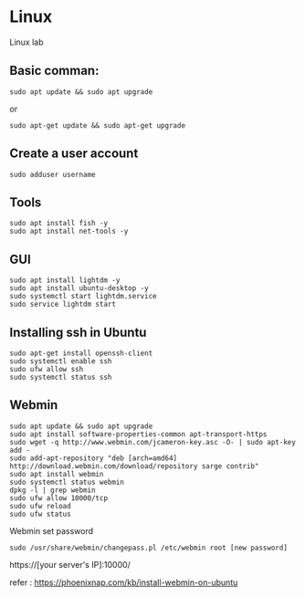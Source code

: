 # Linux
Linux lab
## Basic comman:
    sudo apt update && sudo apt upgrade
or

    sudo apt-get update && sudo apt-get upgrade

## Create a user account
    sudo adduser username

## Tools
    sudo apt install fish -y
    sudo apt install net-tools -y

## GUI
    sudo apt install lightdm -y
    sudo apt install ubuntu-desktop -y
    sudo systemctl start lightdm.service
    sudo service lightdm start

## Installing ssh in Ubuntu
    sudo apt-get install openssh-client
    sudo systemctl enable ssh
    sudo ufw allow ssh
    sudo systemctl status ssh

## Webmin
    sudo apt update && sudo apt upgrade
    sudo apt install software-properties-common apt-transport-https
    sudo wget -q http://www.webmin.com/jcameron-key.asc -O- | sudo apt-key add -
    sudo add-apt-repository "deb [arch=amd64] http://download.webmin.com/download/repository sarge contrib"
    sudo apt install webmin
    sudo systemctl status webmin
    dpkg -l | grep webmin
    sudo ufw allow 10000/tcp
    sudo ufw reload
    sudo ufw status

Webmin set password

    sudo /usr/share/webmin/changepass.pl /etc/webmin root [new password]

https://[your server's IP]:10000/

refer : https://phoenixnap.com/kb/install-webmin-on-ubuntu
